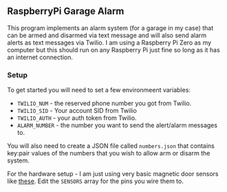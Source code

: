 ## RaspberryPi Garage Alarm
This program implements an alarm system (for a garage in my case) that can be armed and disarmed via
text message and will also send alarm alerts as text messages via Twilio. I am using a Raspberry Pi Zero 
as my computer but this should run on any Raspberry Pi just fine so long as it has an internet
connection. 

### Setup
To get started you will need to set a few environmeent variables:
* `TWILIO_NUM` - the reserved phone number you got from Twilio.
* `TWILIO_SID` - Your account SID from Twilio
* `TWILIO_AUTH` - your auth token from Twilio.
* `ALARM_NUMBER` - the number you want to send the alert/alarm messages to.

You will also need to create a JSON file called `numbers.json` that contains key:pair values of the 
numbers that you wish to allow arm or disarm the system.

For the hardware setup - I am just using very basic magnetic door sensors like [these][3]. Edit the
`SENSORS` array for the pins you wire them to.  

[1]: https://www.twilio.com/
[2]: https://ngrok.com/
[3]: https://www.amazon.ca/Uxcell-a14060400ux0169-Magnetic-Door-Switch/dp/B00PZMG980/ref=sr_1_10?keywords=magnetic+door+sensor&qid=1560042266&s=gateway&sr=8-10
